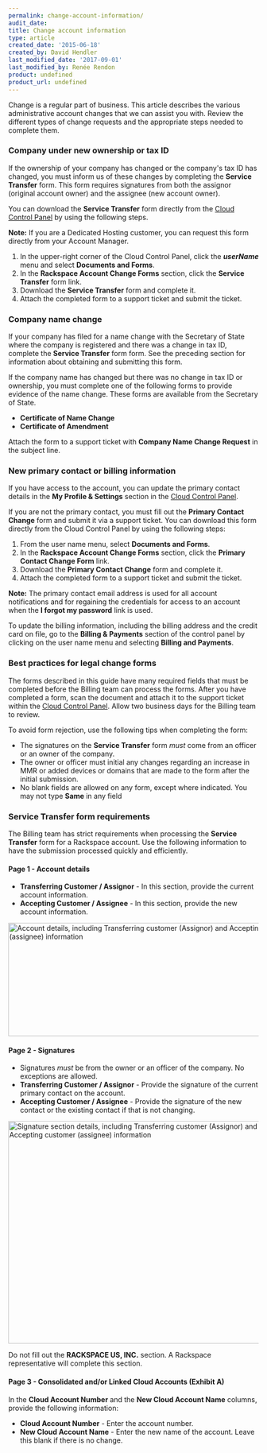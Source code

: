 ```yaml
---
permalink: change-account-information/
audit_date:
title: Change account information
type: article
created_date: '2015-06-18'
created_by: David Hendler
last_modified_date: '2017-09-01'
last_modified_by: Renée Rendon
product: undefined
product_url: undefined
---
```


Change is a regular part of business. This article describes the various
administrative account changes that we can assist you with. Review the
different types of change requests and the appropriate steps needed to
complete them.

### Company under new ownership or tax ID

If the ownership of your company has changed or the company's tax ID has
changed, you must inform us of these changes by completing the
**Service Transfer** form. This form requires signatures from
both the assignor (original account owner) and the assignee (new account
owner).

You can download the **Service Transfer** form directly from
the [Cloud Control Panel](https://mycloud.rackspace.com/) by using the following steps.

**Note:** If you are a Dedicated Hosting customer, you can request this form
directly from your Account Manager.

1.  In the upper-right corner of the Cloud Control Panel, click the ***userName*** menu and select **Documents and Forms**.
2.  In the **Rackspace Account Change Forms** section, click the **Service Transfer** form link.
3.  Download the **Service Transfer** form and complete it.
4.  Attach the completed form to a support ticket and submit the ticket.

### Company name change

If your company has filed for a name change with the Secretary of State
where the company is registered and there was a change in tax ID,
complete the **Service Transfer** form form. See the preceding section for information about obtaining and submitting this form.

If the company name has changed but there was no change in tax ID or
ownership, you must complete one of the following forms to provide
evidence of the name change. These forms are available from the Secretary of State.

-   **Certificate of Name Change**
-   **Certificate of Amendment**

Attach the form to a support ticket with **Company Name Change
Request** in the subject line.

### New primary contact or billing information

If you have access to the account, you can update the primary contact
details in the **My Profile & Settings** section in the [Cloud Control Panel](http://mycloud.rackspace.com).

If you are not the primary contact, you must fill out the **Primary
Contact Change** form and submit it via a support ticket. You can download this form directly from the Cloud Control Panel by using the following steps:

1.  From the user name menu, select **Documents and Forms**.
2.  In the **Rackspace Account Change Forms** section, click the **Primary Contact Change Form** link.
3.  Download the **Primary Contact Change** form and complete it.
4.  Attach the completed form to a support ticket and submit the ticket.

**Note:** The primary contact email address is used for all
account notifications and for regaining the credentials for access to an
account when the **I forgot my password** link is
used.

To update the billing information, including the billing address and the
credit card on file, go to the **Billing & Payments** section of the control panel by clicking on the user name menu and selecting **Billing and Payments**.

### Best practices for legal change forms

The forms described in this guide have many required fields that must be
completed before the Billing team can process the forms. After you have
completed a form, scan the document and attach it to the support ticket
within the [Cloud Control Panel](http://mycloud.rackspace.com). Allow
two business days for the Billing team to review.

To avoid form rejection, use the following tips when completing the
form:

-   The signatures on the **Service Transfer** form *must* come
    from an officer or an owner of the company.
-   The owner or officer must initial any changes regarding an increase
    in MMR or added devices or domains that are made to the form after
    the initial submission.
-   No blank fields are allowed on any form, except where indicated. You
    may not type **Same** in any field

### Service Transfer form requirements

The Billing team has strict requirements when processing the
**Service Transfer** form for a Rackspace account. Use the
following information to have the submission processed quickly and
efficiently.

#### Page 1 - Account details

-   **Transferring Customer / Assignor** - In this section, provide the
    current account information.
-   **Accepting Customer / Assignee** - In this section, provide
    the new account information.

<img src="{% asset_path general/change-account-information/change-account-1.jpg %}" alt="Account details, including Transferring customer (Assignor) and Accepting customer (assignee) information" width="597" height="228" />

#### Page 2 - Signatures

-   Signatures *must* be from the owner or an officer of the company. No
    exceptions are allowed.
-   **Transferring Customer / Assignor** - Provide the signature of the
    current primary contact on the account.
-   **Accepting Customer / Assignee** - Provide the signature of the new
    contact or the existing contact if that is not changing.


<img src="{% asset_path general/change-account-information/change-account-2.jpg %}" alt="Signature section details, including Transferring customer (Assignor) and Accepting customer (assignee) information" width="567" height="448" />

Do not fill out the **RACKSPACE US, INC.** section. A Rackspace
representative will complete this section.

#### Page 3 - Consolidated and/or Linked Cloud Accounts (Exhibit A)

In the **Cloud Account Number** and the **New Cloud Account Name** columns, provide the following information:
  -   **Cloud Account Number** - Enter the account number.
  -   **New Cloud Account Name** - Enter the new name of the account. Leave
        this blank if there is no change.
